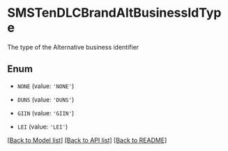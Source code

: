 # SMSTenDLCBrandAltBusinessIdType

The type of the Alternative business identifier

## Enum

* `NONE` (value: `'NONE'`)

* `DUNS` (value: `'DUNS'`)

* `GIIN` (value: `'GIIN'`)

* `LEI` (value: `'LEI'`)

[[Back to Model list]](../README.md#documentation-for-models) [[Back to API list]](../README.md#documentation-for-api-endpoints) [[Back to README]](../README.md)


